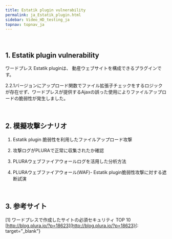 ```yaml
---
title: Estatik plugin vulnerability
permalink: ja_Estatik_plugin.html
sidebar: Video_HD_testing_ja
topnav: topnav_ja
---
```


<!-- <style>.embed-container { position: relative; padding-bottom: 56.25%; height: 0; overflow: hidden; max-width: 100%; } .embed-container iframe, .embed-container object, .embed-container embed { position: absolute; top: 0; left: 0; width: 100%; height: 100%; }</style><div class='embed-container'><iframe src='https://www.youtube.com/embed/fNhVYHjSKdQ' frameborder='0' allowfullscreen></iframe></div> -->

<br />

## 1. Estatik plugin vulnerability

ワードプレス Estatik pluginは、 動産ウェブサイトを構成できるプラグインです。

2.2.1バージョンにアップロード関数でファイル拡張子チェックをするロジックが存在せず、ワードプレスが提供するAjaxの誤った使用によりファイルアップロードの脆弱性が発生しました。

<br />

## 2. 模擬攻撃シナリオ

  1) Estatik plugin 脆弱性を利用したファイルアップロード攻撃

  2) 攻撃ログがPLURAで正常に収集されたか確認

  3) PLURAウェブファイアウォールログを活用した分析方法

  4) PLURAウェブファイアウォール(WAF)- Estatik plugin脆弱性攻撃に対する遮断試演

<br />

## 3. 参考サイト
  
  [1] ワードプレスで作成したサイトの必須セキュリティ TOP 10 [http://blog.plura.io/?p=18623](http://blog.plura.io/?p=18623){: target="_blank"}

  